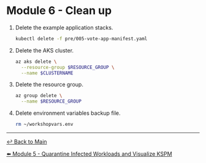 # Module 6 - Clean up

1. Delete the example application stacks.

   ```bash
   kubectl delete -f pre/005-vote-app-manifest.yaml
   ```

2. Delete the AKS cluster.
   
   ```bash
   az aks delete \
     --resource-group $RESOURCE_GROUP \
     --name $CLUSTERNAME
   ```

3. Delete the resource group.
   
   ```bash
   az group delete \
     --name $RESOURCE_GROUP
   ```

4. Delete environment variables backup file.

   ```bash
   rm ~/workshopvars.env
   ```

---

[:leftwards_arrow_with_hook: Back to Main](/README.md)  <br>

[:arrow_left: Module 5 - Quarantine Infected Workloads and Visualize KSPM](/mod/module-5-quarantine-kspm.md)   